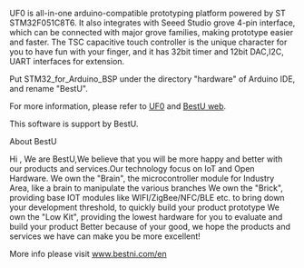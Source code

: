 
UF0 is all-in-one arduino-compatible prototyping platform powered by ST STM32F051C8T6. It also integrates with Seeed Studio grove 4-pin interface, which can be connected with major grove families, making prototype easier and faster. The TSC capacitive touch controller is the unique character for you to have fun with your finger, and it has 32bit timer and 12bit DAC,I2C, UART interfaces for extension.

Put STM32_for_Arduino_BSP under the directory "hardware" of Arduino IDE, and rename "BestU".

For more information, please refer to [UF0](http://wiki.bestni.com/index.php/UF0) and [BestU web](http://www.bestni.com/en).

This software is support by BestU.

About BestU

Hi , We are BestU,We believe that you will be more happy and better with our products and services.Our technology focus on IoT and Open Hardware. We own the "Brain", the microcontroller module for Industry Area, like a brain to manipulate the various branches We own the "Brick", providing base IOT modules like WIFI/ZigBee/NFC/BLE etc. to bring down your development threshold, to quickly build your product prototype We own the "Low Kit", providing the lowest hardware for you to evaluate and build your product Better because of your good, we hope the products and services we have can make you be more excellent!

More info please visit www.bestni.com/en
